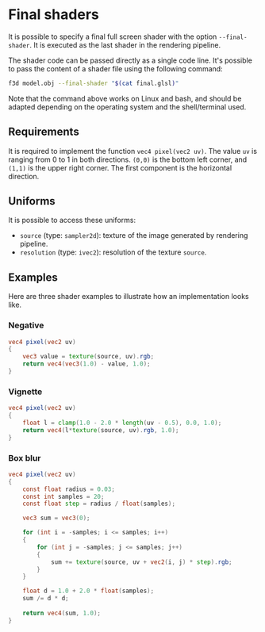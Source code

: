 # Final shaders

It is possible to specify a final full screen shader with the option `--final-shader`.
It is executed as the last shader in the rendering pipeline.

The shader code can be passed directly as a single code line.
It's possible to pass the content of a shader file using the following command:

```sh
f3d model.obj --final-shader "$(cat final.glsl)"
```

Note that the command above works on Linux and bash, and should be adapted depending on the operating system and the shell/terminal used.

## Requirements

It is required to implement the function `vec4 pixel(vec2 uv)`.
The value `uv` is ranging from 0 to 1 in both directions. `(0,0)` is the bottom left corner, and `(1,1)` is the upper right corner.
The first component is the horizontal direction.

## Uniforms

It is possible to access these uniforms:
- `source` (type: `sampler2d`): texture of the image generated by rendering pipeline.
- `resolution` (type: `ivec2`): resolution of the texture `source`.

## Examples

Here are three shader examples to illustrate how an implementation looks like.

### Negative

```glsl
vec4 pixel(vec2 uv)
{
    vec3 value = texture(source, uv).rgb;
    return vec4(vec3(1.0) - value, 1.0);
}
```

### Vignette

```glsl
vec4 pixel(vec2 uv)
{
    float l = clamp(1.0 - 2.0 * length(uv - 0.5), 0.0, 1.0);
    return vec4(l*texture(source, uv).rgb, 1.0);
}
```

### Box blur

```glsl
vec4 pixel(vec2 uv)
{
    const float radius = 0.03;
    const int samples = 20;
    const float step = radius / float(samples);

    vec3 sum = vec3(0);

	for (int i = -samples; i <= samples; i++)
    {
		for (int j = -samples; j <= samples; j++)
        {
			sum += texture(source, uv + vec2(i, j) * step).rgb;
		}
    }

    float d = 1.0 + 2.0 * float(samples);
    sum /= d * d;
	
	return vec4(sum, 1.0);
}
```
